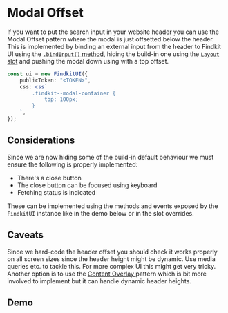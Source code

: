# Modal Offset

If you want to put the search input in your website header you can use the Modal
Offset pattern where the modal is just offsetted below the header. This is
implemented by binding an external input from the header to Findkit UI using the
[`.bindInput()` method](/ui/api/#bindInput), hiding the build-in one using the
[`Layout` slot](/ui/slot-overrides/slots#layout) and pushing the modal down
using with a top offset.

```ts
const ui = new FindkitUI({
	publicToken: "<TOKEN>",
	css: css`
		.findkit--modal-container {
			top: 100px;
		}
	`,
});
```

## Considerations

Since we are now hiding some of the build-in default behaviour we must ensure
the following is properly implemented:

- There's a close button
- The close button can be focused using keyboard
- Fetching status is indicated

These can be implemented using the methods and events exposed by the `FindkitUI`
instance like in the demo below or in the slot overrides.

## Caveats

Since we hard-code the header offset you should check it works properly on all
screen sizes since the header height might be dynamic. Use media queries etc. to
tackle this. For more complex UI this might get very tricky. Another option is
to use the [Content Overlay ](content-overlay) pattern which is bit more
involved to implement but it can handle dynamic header heights.

## Demo

<Codesandbox example="modal-offset" />

